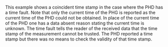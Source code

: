 This example shows a coincident time stamp in the case where the PHD has a time fault. Note that only the current time of the PHG is reported as the current time of the PHD could not be obtained. In place of the current time of the PHD one has a data absent reason stating the current time is unknown. The time fault tells the reader of the received data that the time stamp of the measurement cannot be trusted. The PHD reported a time stamp but there was no means to check the validity of that time stamp.

